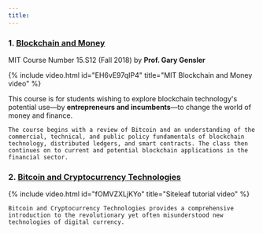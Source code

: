 ```yaml
---
title: 
---
```


### 1. [Blockchain and Money](https://ocw.mit.edu/courses/sloan-school-of-management/15-s12-blockchain-and-money-fall-2018/index.htm "A link")

MIT Course Number 15.S12 (Fall 2018)
by **Prof. Gary Gensler**

{% include video.html id="EH6vE97qIP4" title="MIT Blockchain and Money video" %}

This course is for students wishing to explore blockchain technology's potential use—by **entrepreneurs and incumbents**—to change the world of money and finance. 

`The course begins with a review of Bitcoin and an understanding of the commercial, technical, and public policy fundamentals of blockchain technology, distributed ledgers, and smart contracts. The class then continues on to current and potential blockchain applications in the financial sector. `

### 2. [Bitcoin and Cryptocurrency Technologies](http://bitcoinbook.cs.princeton.edu/ "A link")

{% include video.html id="fOMVZXLjKYo" title="Siteleaf tutorial video" %}

`Bitcoin and Cryptocurrency Technologies provides a comprehensive introduction to the revolutionary yet often misunderstood new technologies of digital currency.`

